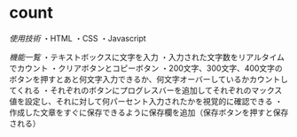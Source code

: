 # count
*使用技術*
・HTML
・CSS
・Javascript

*機能一覧*
・テキストボックスに文字を入力
・入力された文字数をリアルタイムでカウント
・クリアボタンとコピーボタン
・200文字、300文字、400文字のボタンを押すとあと何文字入力できるか、何文字オーバーしているかカウントしてくれる
・それぞれのボタンにプログレスバーを追加してそれぞれのマックス値を設定し、それに対して何パーセント入力されたかを視覚的に確認できる
・作成した文章をすぐに保存できるように保存欄を追加（保存ボタンを押すと保存される）
